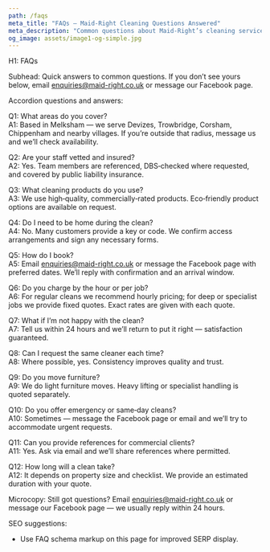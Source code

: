 ```yaml
---
path: /faqs
meta_title: "FAQs — Maid‑Right Cleaning Questions Answered"
meta_description: "Common questions about Maid‑Right’s cleaning services, insurance, products and booking. Still unsure? Email enquiries@maid-right.co.uk."
og_image: assets/image1-og-simple.jpg
---
```


H1: FAQs

Subhead:
Quick answers to common questions. If you don’t see yours below, email enquiries@maid-right.co.uk or message our Facebook page.

Accordion questions and answers:

Q1: What areas do you cover?  
A1: Based in Melksham — we serve Devizes, Trowbridge, Corsham, Chippenham and nearby villages. If you’re outside that radius, message us and we’ll check availability.

Q2: Are your staff vetted and insured?  
A2: Yes. Team members are referenced, DBS‑checked where requested, and covered by public liability insurance.

Q3: What cleaning products do you use?  
A3: We use high‑quality, commercially‑rated products. Eco‑friendly product options are available on request.

Q4: Do I need to be home during the clean?  
A4: No. Many customers provide a key or code. We confirm access arrangements and sign any necessary forms.

Q5: How do I book?  
A5: Email enquiries@maid-right.co.uk or message the Facebook page with preferred dates. We’ll reply with confirmation and an arrival window.

Q6: Do you charge by the hour or per job?  
A6: For regular cleans we recommend hourly pricing; for deep or specialist jobs we provide fixed quotes. Exact rates are given with each quote.

Q7: What if I’m not happy with the clean?  
A7: Tell us within 24 hours and we’ll return to put it right — satisfaction guaranteed.

Q8: Can I request the same cleaner each time?  
A8: Where possible, yes. Consistency improves quality and trust.

Q9: Do you move furniture?  
A9: We do light furniture moves. Heavy lifting or specialist handling is quoted separately.

Q10: Do you offer emergency or same‑day cleans?  
A10: Sometimes — message the Facebook page or email and we’ll try to accommodate urgent requests.

Q11: Can you provide references for commercial clients?  
A11: Yes. Ask via email and we’ll share references where permitted.

Q12: How long will a clean take?  
A12: It depends on property size and checklist. We provide an estimated duration with your quote.

Microcopy:
Still got questions? Email enquiries@maid-right.co.uk or message our Facebook page — we usually reply within 24 hours.

SEO suggestions:
- Use FAQ schema markup on this page for improved SERP display.